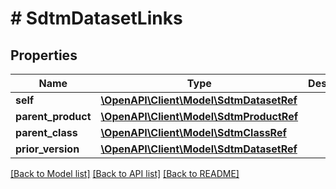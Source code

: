 # # SdtmDatasetLinks

## Properties

Name | Type | Description | Notes
------------ | ------------- | ------------- | -------------
**self** | [**\OpenAPI\Client\Model\SdtmDatasetRef**](SdtmDatasetRef.md) |  | [optional]
**parent_product** | [**\OpenAPI\Client\Model\SdtmProductRef**](SdtmProductRef.md) |  | [optional]
**parent_class** | [**\OpenAPI\Client\Model\SdtmClassRef**](SdtmClassRef.md) |  | [optional]
**prior_version** | [**\OpenAPI\Client\Model\SdtmDatasetRef**](SdtmDatasetRef.md) |  | [optional]

[[Back to Model list]](../../README.md#models) [[Back to API list]](../../README.md#endpoints) [[Back to README]](../../README.md)
